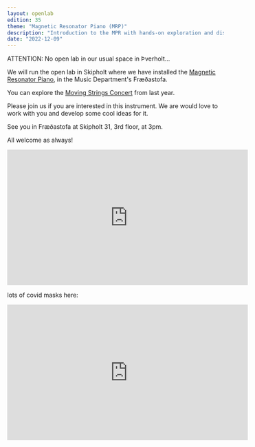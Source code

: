 ```yaml
---
layout: openlab
edition: 35
theme: "Magnetic Resonator Piano (MRP)"
description: "Introduction to the MPR with hands-on exploration and discussion"
date: "2022-12-09"
---
```


ATTENTION: No open lab in our usual space in Þverholt...

We will run the open lab in Skipholt where we have installed the [Magnetic Resonator Piano](https://www.youtube.com/watch?v=wu6Ty9Kh57M), in the Music Department's Fræðastofa.

You can explore the [Moving Strings Concert](https://www.youtube.com/watch?v=he4wBSFEl18) from last year.

Please join us if you are interested in this instrument. We are would love to work with you and develop some cool ideas for it.

See you in Fræðastofa at Skipholt 31, 3rd floor, at 3pm.

All welcome as always!

<iframe width="560" height="315" src="https://www.youtube.com/embed/wu6Ty9Kh57M" title="YouTube video player" frameborder="0" allow="accelerometer; autoplay; clipboard-write; encrypted-media; gyroscope; picture-in-picture" allowfullscreen></iframe>

lots of covid masks here:

<iframe width="560" height="315" src="https://www.youtube.com/embed/he4wBSFEl18" title="YouTube video player" frameborder="0" allow="accelerometer; autoplay; clipboard-write; encrypted-media; gyroscope; picture-in-picture" allowfullscreen></iframe>

